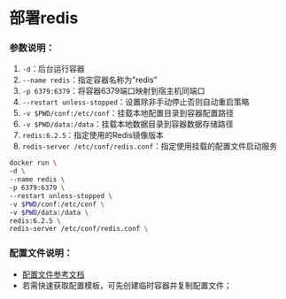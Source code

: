 # 部署redis
### 参数说明：
1. `-d`：后台运行容器
2. `--name redis`：指定容器名称为"redis"
3. `-p 6379:6379`：将容器6379端口映射到宿主机同端口
4. `--restart unless-stopped`：设置除非手动停止否则自动重启策略
5. `-v $PWD/conf:/etc/conf`：挂载本地配置目录到容器配置路径
6. `-v $PWD/data:/data`：挂载本地数据目录到容器数据存储路径
7. `redis:6.2.5`：指定使用的Redis镜像版本
8. `redis-server /etc/conf/redis.conf`：指定使用挂载的配置文件启动服务

```sh
docker run \
-d \
--name redis \
-p 6379:6379 \
--restart unless-stopped \
-v $PWD/conf:/etc/conf \
-v $PWD/data:/data \
redis:6.2.5 \
redis-server /etc/conf/redis.conf \
```

### 配置文件说明：
- [配置文件参考文档](https://redis.io/docs/latest/operate/oss_and_stack/management/config/)  
- 若需快速获取配置模板，可先创建临时容器并复制配置文件；
  

